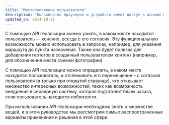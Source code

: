 ```yaml
---
title: "Местоположение пользователя"
description: "Большинство браузеров и устройств имеют доступ к данным геолокации пользователя. Узнайте о том, как работать с местоположением пользователя на ваших сайтах и приложениях"
updated_on: 2014-10-21
---
```


<p class="intro">
  С помощью API геолокации можно узнать, в каком месте находится пользователь — конечно, всегда с его согласия. Эту функциональную возможность можно использовать в запросах, например,  для указания маршрута до пункта назначения. Также она будет полезна для  добавления геотегов в созданный пользователем контент (например, для обозначения места съемки фотографии)
</p>

С помощью API геолокации можно определить, в каком месте находится пользователь, и отслеживать его
перемещение – с согласия пользователя (и только при открытой странице), что открывает множество интересных возможностей, таких как возможность внедрения в серверную систему, которая подготовит бланк заказа, если пользователь находится поблизости.

При использовании API геолокации необходимо знать о множестве вещей, и в этом руководстве мы рассмотрим самые распространенные варианты применения и решения в этой сфере.

